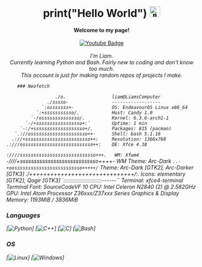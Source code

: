 <h1 align="center">print("Hello World") <img src="https://github.com/wervlad/wervlad/assets/24524555/766d336d-b87d-44ba-807c-c51de2bc6b4d" width="28px" alt="👋"></h1>

<p align="center">
    <b>Welcome to my page!</b><br><br>
    <a href="https://www.youtube.com/@chr0mebookHacks/videos">
    <img src="https://img.shields.io/badge/YouTube-red?style=for-the-badge&logo=youtube&logoColor=white" alt="Youtube Badge"/>
  </a><br><br>
    <i>
        I'm Liam.<br>
        Currently learning Python and Bash. Fairly new to coding and don't know too much.<br>
        This account is just for making random repos of projects I make.<br>
        
        ### Neofetch
        
                      ./o.                 liam@LiamsComputer 
                   ./sssso-                ------------------ 
                 `:osssssss+-              OS: EndeavourOS Linux x86_64 
               `:+sssssssssso/.            Host: Candy 1.0 
             `-/ossssssssssssso/.          Kernel: 6.3.6-arch1-1 
           `-/+sssssssssssssssso+:`        Uptime: 1 min 
         `-:/+sssssssssssssssssso+/.       Packages: 815 (pacman) 
       `.://osssssssssssssssssssso++-      Shell: bash 5.1.16 
      .://+ssssssssssssssssssssssso++:     Resolution: 1366x768 
    .:///ossssssssssssssssssssssssso++:    DE: Xfce 4.18 
  `:////ssssssssssssssssssssssssssso+++.   WM: Xfwm4 
`-////+ssssssssssssssssssssssssssso++++-   WM Theme: Arc-Dark 
 `..-+oosssssssssssssssssssssssso+++++/`   Theme: Arc-Dark [GTK2], Arc-Darker [GTK3] 
   ./++++++++++++++++++++++++++++++/:.     Icons: elementary [GTK2], Qogir [GTK3] 
  `:::::::::::::::::::::::::------``       Terminal: xfce4-terminal 
                                           Terminal Font: SourceCodeVF 10 
                                           CPU: Intel Celeron N2840 (2) @ 2.582GHz 
                                           GPU: Intel Atom Processor Z36xxx/Z37xxx Series Graphics & Display 
                                           Memory: 1193MiB / 3836MiB 

                                                                   
                                                                   

       

### Languages
[![Python](https://img.shields.io/badge/python-black?style=for-the-badge&logo=python)]
[![C++](https://img.shields.io/badge/c++-black?style=for-the-badge&logo=cplusplus)]
[![C](https://img.shields.io/badge/c-black?style=for-the-badge&logo=c)]
[![Bash](https://img.shields.io/badge/bash-black?style=for-the-badge&logo=gnu-bash&logoColor=white)]



### OS
[![Linux](https://img.shields.io/badge/linux-black?style=for-the-badge&logo=Linux)]
[![Windows](https://img.shields.io/badge/Windows-black?style=for-the-badge&logo=Windows)]
